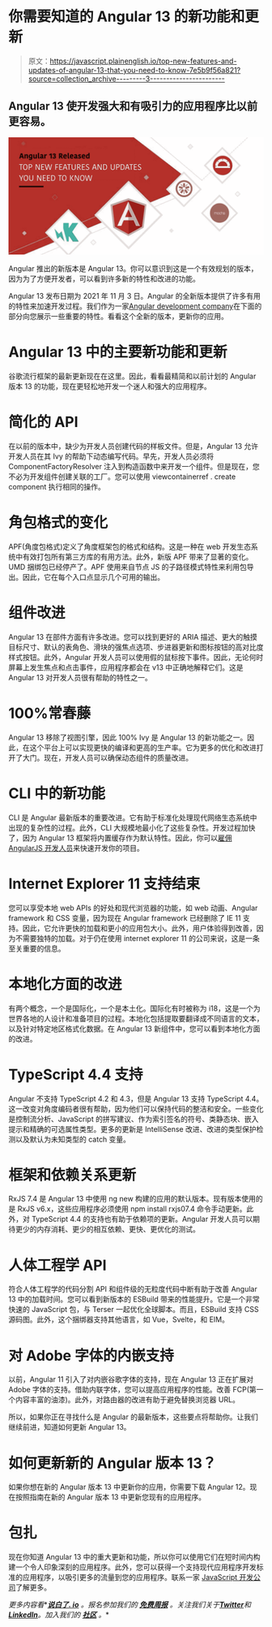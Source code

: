 # 你需要知道的 Angular 13 的新功能和更新

> 原文：<https://javascript.plainenglish.io/top-new-features-and-updates-of-angular-13-that-you-need-to-know-7e5b9f56a821?source=collection_archive---------3----------------------->

## Angular 13 使开发强大和有吸引力的应用程序比以前更容易。

![](img/1b5ab8ff3db2e921316e3940fbb7ddc4.png)

Angular 推出的新版本是 Angular 13。你可以意识到这是一个有效规划的版本，因为为了方便开发者，可以看到许多新的特性和改进的功能。

Angular 13 发布日期为 2021 年 11 月 3 日。Angular 的全新版本提供了许多有用的特性来加速开发过程。我们作为一家[Angular development company](https://www.technource.com/angularjs-web-app-development-company/)在下面的部分向您展示一些重要的特性。看看这个全新的版本，更新你的应用。

# Angular 13 中的主要新功能和更新

谷歌流行框架的最新更新现在在这里。因此，看看最精简和以前计划的 Angular 版本 13 的功能，现在更轻松地开发一个迷人和强大的应用程序。

# 简化的 API

在以前的版本中，缺少为开发人员创建代码的样板文件。但是，Angular 13 允许开发人员在其 Ivy 的帮助下动态编写代码。早先，开发人员必须将 ComponentFactoryResolver 注入到构造函数中来开发一个组件。但是现在，您不必为开发组件创建关联的工厂。您可以使用 viewcontainerref . create component 执行相同的操作。

# 角包格式的变化

APF(角度包格式)定义了角度框架包的格式和结构。这是一种在 web 开发生态系统中有效打包所有第三方库的有用方法。此外，新版 APF 带来了显著的变化。UMD 捆绑包已经停产了。APF 使用来自节点 JS 的子路径模式特性来利用包导出。因此，它在每个入口点显示几个可用的输出。

# 组件改进

Angular 13 在部件方面有许多改进。您可以找到更好的 ARIA 描述、更大的触摸目标尺寸、默认的表角色、滑块的强焦点选项、步进器更新和图标按钮的高对比度样式按钮。此外，Angular 开发人员可以使用假的鼠标按下事件。因此，无论何时屏幕上发生焦点和点击事件，应用程序都会在 v13 中正确地解释它们。这是 Angular 13 对开发人员很有帮助的特性之一。

# 100%常春藤

Angular 13 移除了视图引擎，因此 100% Ivy 是 Angular 13 的新功能之一。因此，在这个平台上可以实现更快的编译和更高的生产率。它为更多的优化和改进打开了大门。现在，开发人员可以确保动态组件的质量改进。

# CLI 中的新功能

CLI 是 Angular 最新版本的重要改进。它有助于标准化处理现代网络生态系统中出现的复杂性的过程。此外，CLI 大规模地最小化了这些复杂性。开发过程加快了，因为 Angular 13 框架将内置缓存作为默认特性。因此，你可以[雇佣 AngularJS 开发人员](https://www.technource.com/hire-angular-js-developer/)来快速开发你的项目。

# Internet Explorer 11 支持结束

您可以享受本地 web APIs 的好处和现代浏览器的功能，如 web 动画、Angular framework 和 CSS 变量，因为现在 Angular framework 已经删除了 IE 11 支持。因此，它允许更快的加载和更小的应用包大小。此外，用户体验得到改善，因为不需要独特的加载。对于仍在使用 internet explorer 11 的公司来说，这是一条至关重要的信息。

# 本地化方面的改进

有两个概念，一个是国际化，一个是本土化。国际化有时被称为 i18，这是一个为世界各地的人设计和准备项目的过程。本地化包括提取要翻译成不同语言的文本，以及针对特定地区格式化数据。在 Angular 13 新组件中，您可以看到本地化方面的改进。

# TypeScript 4.4 支持

Angular 不支持 TypeScript 4.2 和 4.3，但是 Angular 13 支持 TypeScript 4.4。这一改变对角度编码者很有帮助，因为他们可以保持代码的整洁和安全。一些变化是控制流分析、JavaScript 的拼写建议、作为索引签名的符号、类静态块、嵌入提示和精确的可选属性类型。更多的更新是 IntelliSense 改进、改进的类型保护检测以及默认为未知类型的 catch 变量。

# 框架和依赖关系更新

RxJS 7.4 是 Angular 13 中使用 ng new 构建的应用的默认版本。现有版本使用的是 RxJS v6.x，这些应用程序必须使用 npm install rxjs07.4 命令手动更新。此外，对 TypeScript 4.4 的支持也有助于依赖项的更新。Angular 开发人员可以期待更少的内存消耗、更少的相互依赖、更快、更优化的测试。

# 人体工程学 API

符合人体工程学的代码分割 API 和组件级的无粒度代码中断有助于改善 Angular 13 中的加载时间。您可以看到新版本的 ESBuild 带来的性能提升。它是一个非常快速的 JavaScript 包，与 Terser 一起优化全球脚本。而且，ESBuild 支持 CSS 源码图。此外，这个捆绑器支持其他语言，如 Vue，Svelte，和 EIM。

# 对 Adobe 字体的内嵌支持

以前，Angular 11 引入了对内嵌谷歌字体的支持，现在 Angular 13 正在扩展对 Adobe 字体的支持。借助内联字体，您可以提高应用程序的性能。改善 FCP(第一个内容丰富的油漆)。此外，对路由器的改进有助于避免替换浏览器 URL。

所以，如果你正在寻找什么是 Angular 的最新版本，这些要点将帮助你。让我们继续前进，知道如何更新 Angular 13。

# 如何更新新的 Angular 版本 13？

如果你想在新的 Angular 版本 13 中更新你的应用，你需要下载 Angular 12。现在按照指南在新的 Angular 版本 13 中更新您现有的应用程序。

# 包扎

现在你知道 Angular 13 中的重大更新和功能，所以你可以使用它们在短时间内构建一个令人印象深刻的应用程序。此外，您可以获得一个支持现代应用程序开发标准的应用程序，以吸引更多的流量到您的应用程序。联系一家 [JavaScript 开发公司](https://www.technource.com/javascript-development-company/)了解更多。

*更多内容看**[***说白了. io***](https://plainenglish.io/) *。报名参加我们的* [***免费周报***](http://newsletter.plainenglish.io/) *。关注我们关于*[***Twitter***](https://twitter.com/inPlainEngHQ)*和*[***LinkedIn***](https://www.linkedin.com/company/inplainenglish/)*。加入我们的* [***社区***](https://discord.gg/GtDtUAvyhW) *。**